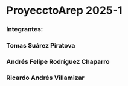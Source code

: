 # ProyecctoArep 2025-1
### Integrantes:
### Tomas Suárez Piratova
### Andrés Felipe Rodríguez Chaparro
### Ricardo Andrés Villamizar
